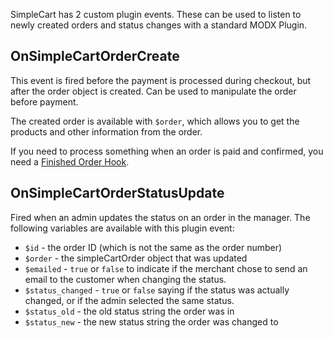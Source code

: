 SimpleCart has 2 custom plugin events. These can be used to listen to newly created orders and status changes with a standard MODX Plugin. 

## OnSimpleCartOrderCreate

This event is fired before the payment is processed during checkout, but after the order object is created. Can be used to manipulate the order before payment. 

The created order is available with `$order`, which allows you to get the products and other information from the order. 

If you need to process something when an order is paid and confirmed, you need a [Finished Order Hook](Frontend/Checkout/Finished_Order_Hooks). 

## OnSimpleCartOrderStatusUpdate

Fired when an admin updates the status on an order in the manager. The following variables are available with this plugin event:

- `$id` - the order ID (which is not the same as the order number)
- `$order` - the simpleCartOrder object that was updated
- `$emailed` - `true` or `false` to indicate if the merchant chose to send an email to the customer when changing the status. 
- `$status_changed` - `true` or `false` saying if the status was actually changed, or if the admin selected the same status. 
- `$status_old` - the old status string the order was in
- `$status_new` - the new status string the order was changed to 